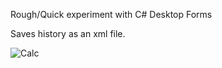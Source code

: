Rough/Quick experiment with C# Desktop Forms

Saves history as an xml file.

![Calc](https://github.com/lasellers/Calc/blob/master/screenshot.png)
